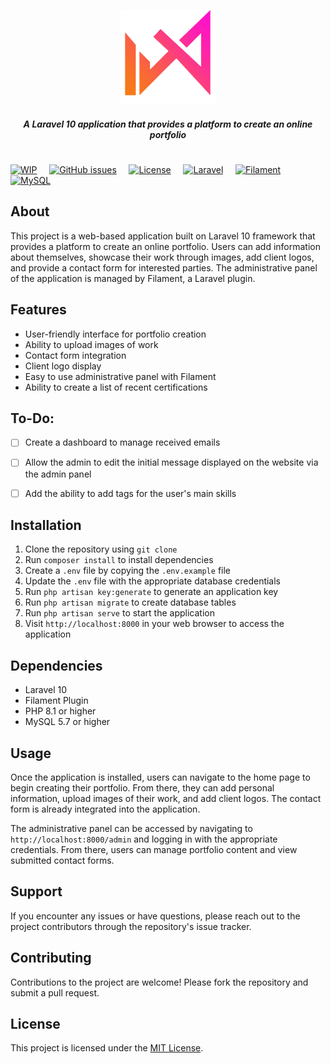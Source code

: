 <p align="center">
  <img src="https://raw.githubusercontent.com/mviniciusca/warriorfolio/main/public/img/logo-color.png" width="30%" alt="Descrição da imagem">
</p>


<h5 align="center">A Laravel 10 application that provides a platform to create an online portfolio</h5>

<h1 align="center"></h1>

[![WIP](https://img.shields.io/badge/Work%20in%20Progress-yellow)]()&nbsp;&nbsp;&nbsp;&nbsp;
[![GitHub issues](https://img.shields.io/github/issues/mviniciusca/warriorfolio)]()&nbsp;&nbsp;&nbsp;&nbsp;<!-- license badge -->
[![License](https://img.shields.io/badge/license-MIT-blue.svg)](https://opensource.org/licenses/MIT)&nbsp;&nbsp;&nbsp;&nbsp;<!-- laravel badge -->
[![Laravel](https://img.shields.io/badge/Laravel-10-red)]()&nbsp;&nbsp;&nbsp;&nbsp;<!-- filament badge -->
[![Filament](https://img.shields.io/badge/Filament-2.0.0-green)]()&nbsp;&nbsp;&nbsp;&nbsp;<!-- mysql badge -->
[![MySQL](https://img.shields.io/badge/MySQL-5.7-orange)]()&nbsp;&nbsp;&nbsp;&nbsp;<!-- Work In Progress-->


## About 
This project is a web-based application built on Laravel 10 framework that provides a platform to create an online portfolio. Users can add information about themselves, showcase their work through images, add client logos, and provide a contact form for interested parties. The administrative panel of the application is managed by Filament, a Laravel plugin.

## Features

- User-friendly interface for portfolio creation
- Ability to upload images of work
- Contact form integration
- Client logo display
- Easy to use administrative panel with Filament
- Ability to create a list of recent certifications


## To-Do:

- [ ] Create a dashboard to manage received emails
- [ ] Allow the admin to edit the initial message displayed on the website via the admin panel
- [ ] Add the ability to add tags for the user's main skills


## Installation
1. Clone the repository using `git clone`
2. Run `composer install` to install dependencies
3. Create a `.env` file by copying the `.env.example` file
4. Update the `.env` file with the appropriate database credentials
5. Run `php artisan key:generate` to generate an application key
6. Run `php artisan migrate` to create database tables
7. Run `php artisan serve` to start the application
8. Visit `http://localhost:8000` in your web browser to access the application

## Dependencies
- Laravel 10
- Filament Plugin
- PHP 8.1 or higher
- MySQL 5.7 or higher

## Usage
Once the application is installed, users can navigate to the home page to begin creating their portfolio. From there, they can add personal information, upload images of their work, and add client logos. The contact form is already integrated into the application.

The administrative panel can be accessed by navigating to `http://localhost:8000/admin` and logging in with the appropriate credentials. From there, users can manage portfolio content and view submitted contact forms.

## Support
If you encounter any issues or have questions, please reach out to the project contributors through the repository's issue tracker.

## Contributing
Contributions to the project are welcome! Please fork the repository and submit a pull request.

## License
This project is licensed under the [MIT License](https://opensource.org/licenses/MIT).
